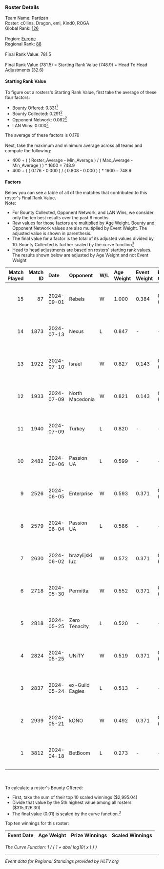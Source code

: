 ### Roster Details<br />
Team Name: Partizan<br />
Roster: c0llins, Dragon, emi, Kind0, ROGA<br />
Global Rank: [126](../../standings_global_2024_09_04.md)<br />
<br />
Region: [Europe]( ../../standings_europe_2024_09_04.md)<br />
Regional Rank: [88]( ../../standings_europe_2024_09_04.md)<br />
<br />
Final Rank Value:  781.5<br />
<br />
Final Rank Value (781.5) = Starting Rank Value (748.9) + Head To Head Adjustments (32.6)<br />

#### Starting Rank Value<br />
To figure out a rosters's Starting Rank Value, first take the average of these four factors:<br />
- Bounty Offered: 0.331[<sup>1</sup>](#table2)
- Bounty Collected: 0.291[<sup>2</sup>](#table1)
- Opponent Network: 0.082[<sup>2</sup>](#table1)
- LAN Wins: 0.000[<sup>2</sup>](#table1)

The average of these factors is 0.176<br />
<br />
Next, take the maximum and minimum average across all teams and compute the following:<br />
- 400 + ( ( Roster_Average - Min_Average ) / ( Max_Average - Min_Average ) ) * 1600 = 748.9
- 400 + ( ( 0.176 - 0.000 ) / ( 0.808 - 0.000 ) ) * 1600 = 748.9


#### Factors<br />
Below you can see a table of all of the matches that contributed to this roster's Final Rank Value.<br />
Note:<br />

- For Bounty Collected, Opponent Network, and LAN Wins, we consider only the ten best results over the past 6 months.
- Raw values for those factors are multiplied by Age Weight. Bounty and Opponent Network values are also multiplied by Event Weight. The adjusted value is shown in parenthesis.
- The final value for a factor is the total of its adjusted values divided by 10. Bounty Collected is further scaled by the curve function[<sup>3</sup>](#curveFunction)
- Head to head adjustments are based on rosters' starting rank values. The results shown below are adjusted by Age Weight and not Event Weight
<span id="table1"></span><br />


| Match Played | Match ID | Date       | Opponent        | W/L | Age Weight | Event Weight | Bounty Collected | Opponent Network | LAN Wins  | H2H Adj. | Roster                              |
| -: | -: | :- | :- | :- | :- | :- | :- | :- | :- | -: | :- |
|           15 |       87 | 2024-09-01 | Rebels          | W   | 1.000      | 0.384        | 0.029 (0.011)    | 0.639 (0.246)    | 0 (0.000) |    23.91 | c0llins, Dragon, emi, Kind0, ROGA   |
|           14 |     1873 | 2024-07-13 | Nexus           | L   | 0.847      | -            | -                | -                | -         |   -14.42 | c0llins, choiv7, Dragon, emi, Kind0 |
|           13 |     1922 | 2024-07-10 | Israel          | W   | 0.827      | 0.143        | 0.000 (0.000)    | 0.031 (0.004)    | 0 (0.000) |     2.90 | c0llins, Dragon, emi, Kind0, VLDN   |
|           12 |     1933 | 2024-07-09 | North Macedonia | W   | 0.821      | 0.143        | 0.000 (0.000)    | 0.000 (0.000)    | 0 (0.000) |     2.91 | c0llins, choiv7, Dragon, emi, Kind0 |
|           11 |     1940 | 2024-07-09 | Turkey          | L   | 0.820      | -            | -                | -                | -         |   -20.79 | c0llins, choiv7, Dragon, emi, Kind0 |
|           10 |     2482 | 2024-06-06 | Passion UA      | L   | 0.599      | -            | -                | -                | -         |    -3.69 | aidKiT, c0llins, Dragon, emi, xicoz |
|            9 |     2526 | 2024-06-05 | Enterprise      | W   | 0.593      | 0.371        | 0.039 (0.009)    | 0.719 (0.158)    | 0 (0.000) |    12.69 | aidKiT, c0llins, Dragon, emi, VLDN  |
|            8 |     2579 | 2024-06-04 | Passion UA      | L   | 0.586      | -            | -                | -                | -         |    -3.36 | aidKiT, c0llins, Dragon, emi, xicoz |
|            7 |     2630 | 2024-06-02 | brazylijski luz | W   | 0.572      | 0.371        | 0.006 (0.001)    | 0.171 (0.036)    | 0 (0.000) |     9.05 | aidKiT, c0llins, Dragon, emi, xicoz |
|            6 |     2718 | 2024-05-30 | Permitta        | W   | 0.552      | 0.371        | 0.032 (0.006)    | 0.988 (0.202)    | 0 (0.000) |    12.54 | aidKiT, c0llins, Dragon, emi, xicoz |
|            5 |     2818 | 2024-05-25 | Zero Tenacity   | L   | 0.520      | -            | -                | -                | -         |    -2.46 | aidKiT, c0llins, Dragon, emi, xicoz |
|            4 |     2824 | 2024-05-25 | UNiTY           | W   | 0.519      | 0.371        | 0.026 (0.005)    | 0.406 (0.078)    | 0 (0.000) |    11.59 | aidKiT, c0llins, Dragon, emi, xicoz |
|            3 |     2837 | 2024-05-24 | ex-Guild Eagles | L   | 0.513      | -            | -                | -                | -         |    -7.98 | aidKiT, c0llins, Dragon, emi, xicoz |
|            2 |     2939 | 2024-05-21 | kONO            | W   | 0.492      | 0.371        | 0.025 (0.005)    | 0.550 (0.100)    | 0 (0.000) |    10.11 | aidKiT, c0llins, Dragon, emi, xicoz |
|            1 |     3812 | 2024-04-18 | BetBoom         | L   | 0.273      | -            | -                | -                | -         |    -0.45 | aidKiT, c0llins, Dragon, emi, xicoz |

<br />
<span id="table2"></span><br />
To calculate a roster's Bounty Offered:<br />

- First, take the sum of their top 10 scaled winnings ($2,995.04)
- Divide that value by the 5th highest value among all rosters ($315,326.30)
- The final value (0.01) is scaled by the curve function.[<sup>3</sup>](#curveFunction)

Top ten winnings for this roster:<br />

| Event Date | Age Weight | Prize Winnings | Scaled Winnings |
| :- | -: | :- | :- |


<span id="curveFunction"></span>_The Curve Function: 1 / ( 1 + abs( log10( x ) ) )_<br />

---
_Event data for Regional Standings provided by HLTV.org_<br />
